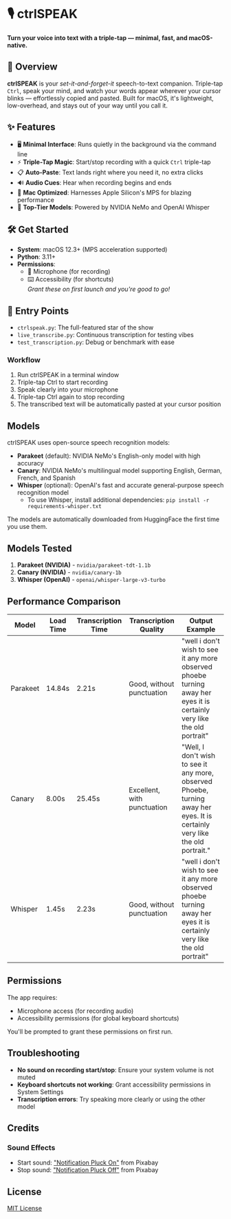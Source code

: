 # 🎙️ ctrlSPEAK  
**Turn your voice into text with a triple-tap — minimal, fast, and macOS-native.**

## 🚀 Overview

**ctrlSPEAK** is your *set-it-and-forget-it* speech-to-text companion. Triple-tap `Ctrl`, speak your mind, and watch your words appear wherever your cursor blinks — effortlessly copied and pasted. Built for macOS, it's lightweight, low-overhead, and stays out of your way until you call it.

## ✨ Features

- 🖥️ **Minimal Interface**: Runs quietly in the background via the command line  
- ⚡ **Triple-Tap Magic**: Start/stop recording with a quick `Ctrl` triple-tap  
- 📋 **Auto-Paste**: Text lands right where you need it, no extra clicks  
- 🔊 **Audio Cues**: Hear when recording begins and ends  
- 🍎 **Mac Optimized**: Harnesses Apple Silicon's MPS for blazing performance  
- 🌟 **Top-Tier Models**: Powered by NVIDIA NeMo and OpenAI Whisper  

## 🛠️ Get Started

- **System**: macOS 12.3+ (MPS acceleration supported)  
- **Python**: 3.11+  
- **Permissions**:  
  - 🎤 Microphone (for recording)  
  - ⌨️ Accessibility (for shortcuts)  
*Grant these on first launch and you're good to go!*

## 🧰 Entry Points

- `ctrlspeak.py`: The full-featured star of the show  
- `live_transcribe.py`: Continuous transcription for testing vibes  
- `test_transcription.py`: Debug or benchmark with ease  


### Workflow

1. Run ctrlSPEAK in a terminal window
2. Triple-tap Ctrl to start recording
3. Speak clearly into your microphone
4. Triple-tap Ctrl again to stop recording
5. The transcribed text will be automatically pasted at your cursor position

## Models

ctrlSPEAK uses open-source speech recognition models:

- **Parakeet** (default): NVIDIA NeMo's English-only model with high accuracy
- **Canary**: NVIDIA NeMo's multilingual model supporting English, German, French, and Spanish
- **Whisper** (optional): OpenAI's fast and accurate general-purpose speech recognition model
  - To use Whisper, install additional dependencies: `pip install -r requirements-whisper.txt`

The models are automatically downloaded from HuggingFace the first time you use them.

## Models Tested

1. **Parakeet (NVIDIA)** - `nvidia/parakeet-tdt-1.1b`
2. **Canary (NVIDIA)** - `nvidia/canary-1b`
3. **Whisper (OpenAI)** - `openai/whisper-large-v3-turbo`

## Performance Comparison

| Model   | Load Time | Transcription Time | Transcription Quality | Output Example |
|---------|-----------|-------------------|----------------------|----------------|
| Parakeet | 14.84s    | 2.21s             | Good, without punctuation | "well i don't wish to see it any more observed phoebe turning away her eyes it is certainly very like the old portrait" |
| Canary   | 8.00s     | 25.45s            | Excellent, with punctuation | "Well, I don't wish to see it any more, observed Phoebe, turning away her eyes. It is certainly very like the old portrait." |
| Whisper  | 1.45s     | 2.23s             | Good, without punctuation | "well i don't wish to see it any more observed phoebe turning away her eyes it is certainly very like the old portrait" |

## Permissions

The app requires:
- Microphone access (for recording audio)
- Accessibility permissions (for global keyboard shortcuts)

You'll be prompted to grant these permissions on first run.

## Troubleshooting

- **No sound on recording start/stop**: Ensure your system volume is not muted
- **Keyboard shortcuts not working**: Grant accessibility permissions in System Settings
- **Transcription errors**: Try speaking more clearly or using the other model

## Credits

### Sound Effects
- Start sound: ["Notification Pluck On"](https://pixabay.com/sound-effects/notification-pluck-on-269288/) from Pixabay
- Stop sound: ["Notification Pluck Off"](https://pixabay.com/sound-effects/notification-pluck-off-269290/) from Pixabay

## License

[MIT License](LICENSE)